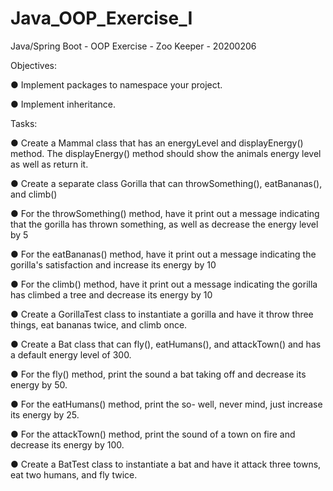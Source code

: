 # Java_OOP_Exercise_I
Java/Spring Boot - OOP Exercise - Zoo Keeper - 20200206

Objectives:

● Implement packages to namespace your project.

● Implement inheritance.

Tasks:

● Create a Mammal class that has an energyLevel and displayEnergy() method. The displayEnergy() method should show the animals energy level as well as return it.

● Create a separate class Gorilla that can throwSomething(), eatBananas(), and climb()

● For the throwSomething() method, have it print out a message indicating that the gorilla has thrown something, as well as decrease the energy level by 5

● For the eatBananas() method, have it print out a message indicating the gorilla's satisfaction and increase its energy by 10

● For the climb() method, have it print out a message indicating the gorilla has climbed a tree and decrease its energy by 10

● Create a GorillaTest class to instantiate a gorilla and have it throw three things, eat bananas twice, and climb once.

● Create a Bat class that can fly(), eatHumans(), and attackTown() and has a default energy level of 300.

● For the fly() method, print the sound a bat taking off and decrease its energy by 50.

● For the eatHumans() method, print the so- well, never mind, just increase its energy by 25.

● For the attackTown() method, print the sound of a town on fire and decrease its energy by 100.

● Create a BatTest class to instantiate a bat and have it attack three towns, eat two humans, and fly twice.
